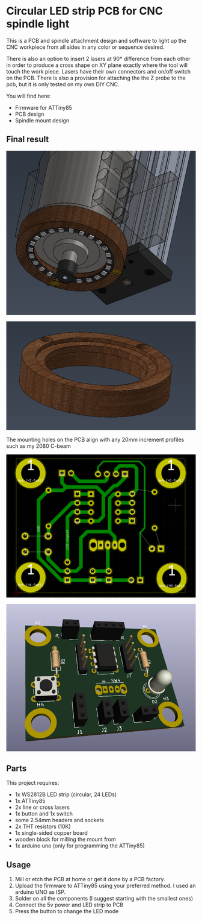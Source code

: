 # Circular LED strip PCB for CNC spindle light

This is a PCB and spindle attachment design and software to light up the CNC workpiece from all sides in any color or sequence desired.

There is also an option to insert 2 lasers at 90* difference from each other in order to produce a cross shape on XY plane exactly where the tool will touch the work piece. Lasers have their own connectors and on/off switch on the PCB.
There is also a provision for attaching the the Z probe to the pcb, but it is only tested on my own DIY CNC.


You will find here:
- Firmware for ATTiny85
- PCB design
- Spindle mount design

## Final result

![ImFinal 3d image](spindle-tip-addon/final-3d.png)

![Wooden mount](spindle-tip-addon/addon-wood.png)

The mounting holes on the PCB align with any 20mm increment profiles such as my 2080 C-beam

![PCB](kicad-files/paths.png)

![PCB 3d view](kicad-files/3d-pcb.png)


## Parts

This project requires:
- 1x WS2812B LED strip (circular, 24 LEDs)
- 1x ATTiny85
- 2x line or cross lasers
- 1x button and 1x switch
- some 2.54mm headers and sockets
- 2x THT resistors (10K)
- 1x single-sided copper board
- wooden block for milling the mount from
- 1x arduino uno (only for programming the ATTiny85)

## Usage

1. Mill or etch the PCB at home or get it done by a PCB factory.
2. Upload the firmware to ATTiny85 using your preferred method. I used an arduino UNO as ISP.
2. Solder on all the components (I suggest starting with the smallest ones)
3. Connect the 5v power and LED strip to PCB
4. Press the button to change the LED mode
